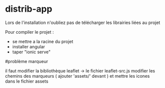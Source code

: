 # distrib-app

Lors de l'installation n'oubliez pas de télécharger les librairies liées au projet 

Pour compiler le projet : 
- se mettre a la racine du projet 
- installer angular 
- taper "ionic serve"


#problème marqueur 

il faut modifier la bibliothèque leaflet -> le fichier leaflet-src.js 
modifier les chemins des marqueurs ( ajouter 'assets/' devant ) et mettre les icones dans le fichier assets 
